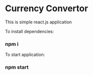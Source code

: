 
# Currency Convertor

This is simple react.js application


To install dependencies:
### npm i

To start application:
### npm start